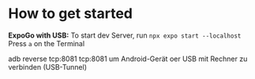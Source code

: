 # How to get started
**ExpoGo with USB:**
To start dev Server, run `npx expo start --localhost`
Press `a` on the Terminal

adb reverse tcp:8081 tcp:8081 um Android-Gerät oer USB mit Rechner zu verbinden (USB-Tunnel)
